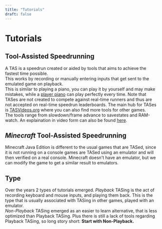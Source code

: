 ```yaml
---
title: "Tutorials"
draft: false
---
```

# Tutorials
## Tool-Assisted Speedrunning
A TAS is a speedrun created or aided by tools that aims to achieve the fastest time possible.  
This works by recording or manually entering inputs that get sent to the emulated game on playback.  
This is similar to playing a piano, you can play it by yourself and may make mistakes, while a 
[player piano](https://www.youtube.com/watch?v=aseMAEctM1s&t=15s) can play perfectly every time.
Note that TASes are not created to compete against real-time runners and thus are not accepted on real-time speedrun leaderboards. 
The main hub for TASes is [TASVideos.org](https://tasvideos.org) where you can also find more tools for other games.  
The tools range from slowdown/frame advance to savestates and RAM-watch. An explaination in video form can also be found [here](https://www.youtube.com/watch?v=Ietk1-Wb7oY).

## *Minecraft* Tool-Assisted Speedrunning
Minecraft Java Edition is different to the usual games that are TASed, since it is not running on a
console games are TASed using an emulator and will then verified on a real console. Minecraft doesn't
have an emulator, but we can modify the
game to get a similar result to emulators.
## Type
Over the years 2 types of tutorials emerged. *Playback* TASing is the act of recording keyboard and
mouse inputs, and playing them back. This is the type that is usually associated with TASing in other
games, played with an emulator.  
*Non-Playback* TASing emerged as an easier to learn alternative, that is less optimized than
Playback TASing. Plus there is still a lack of tools regarding Playback TASing, so long story short:
**Start with Non-Playback.** 
<!-- {{<rawhtml>}}
<div class="centerTextalign">
	<a href="non-playback.html">
		<figure class="border hovered inlineBlock">
			<img src="../images/SplashPotion.png" alt="Potion" height="200">
		<figcaption>Non-Playback</figcaption>
	</figure>
</a>
<a href="playback.html">
	<figure class="border hovered inlineBlock">
		<img src="../images/Potion.png" alt="Potion" height="200">
			<figcaption>Playback</figcaption>
		</figure>
	</a>
</div>
{{</rawhtml>}} -->
